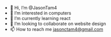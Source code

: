 - 👋 Hi, I’m @JasonTam4
- 👀 I’m interested in computers
- 🌱 I’m currently learning react
- 💞️ I’m looking to collaborate on website design
- 📫 How to reach me jasonctam4@gmail.com

<!---
JasonTam4/JasonTam4 is a ✨ special ✨ repository because its `README.md` (this file) appears on your GitHub profile.
You can click the Preview link to take a look at your changes.
--->
